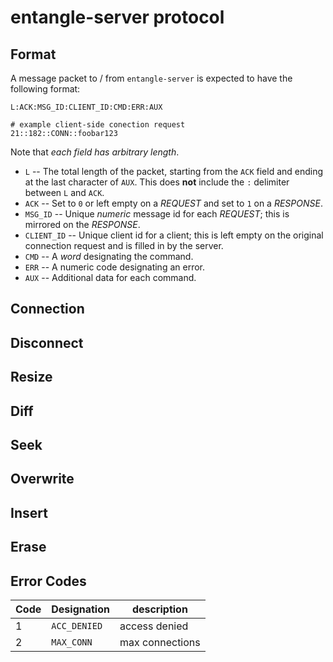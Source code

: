 entangle-server protocol
====

Format
----

A message packet to / from `entangle-server` is expected to have the following format:

```
L:ACK:MSG_ID:CLIENT_ID:CMD:ERR:AUX

# example client-side conection request
21::182::CONN::foobar123
```

Note that *each field has arbitrary length*.

* `L` -- The total length of the packet, starting from the `ACK` field and ending at the last character of `AUX`. This does **not** include the `:` delimiter between `L` 
	and `ACK`.
* `ACK` -- Set to `0` or left empty on a *REQUEST* and set to `1` on a *RESPONSE*.
* `MSG_ID` -- Unique *numeric* message id for each *REQUEST*; this is mirrored on the *RESPONSE*.
* `CLIENT_ID` -- Unique client id for a client; this is left empty on the original connection request and is filled in by the server.
* `CMD` -- A *word* designating the command.
* `ERR` -- A numeric code designating an error.
* `AUX` -- Additional data for each command.

Connection
----

Disconnect
----

Resize
----

Diff
----

Seek
----

Overwrite
----

Insert
----

Erase
----

Error Codes
----

| Code | Designation | description |
| ---- | ----------- | ----------- |
| 1 | `ACC_DENIED` | access denied |
| 2 | `MAX_CONN` | max connections |
